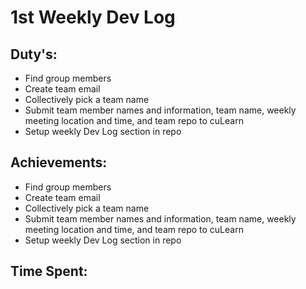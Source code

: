 # 1st Weekly Dev Log

## Duty's:
 * Find group members
 * Create team email
 * Collectively pick a team name
 * Submit team member names and information, team name, weekly meeting location and time, and team repo to cuLearn
 * Setup weekly Dev Log section in repo

## Achievements:
 * Find group members
 * Create team email
 * Collectively pick a team name
 * Submit team member names and information, team name, weekly meeting location and time, and team repo to cuLearn
 * Setup weekly Dev Log section in repo

## Time Spent:

